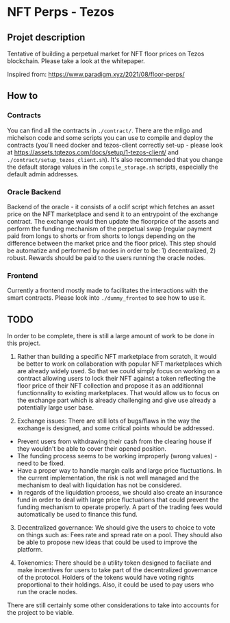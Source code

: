 # NFT Perps - Tezos

## Projet description

Tentative of building a perpetual market for NFT floor prices on Tezos blockchain.
Please take a look at the whitepaper.

Inspired from: https://www.paradigm.xyz/2021/08/floor-perps/

## How to

### Contracts

You can find all the contracts in `./contract/`. There are the mligo and michelson code and some scripts you can use to compile and deploy the contracts (you'll need docker and tezos-client correctly set-up - please look at https://assets.tqtezos.com/docs/setup/1-tezos-client/ and `./contract/setup_tezos_client.sh`).
It's also recommended that you change the default storage values in the `compile_storage.sh` scripts, especially the default admin addresses.

### Oracle Backend

Backend of the oracle - it consists of a oclif script which fetches an asset price on the NFT marketplace and send it to an entrypoint of the exchange contract. The exchange would then update the floorprice of the assets and perform the funding mechanism of the perpetual swap (regular payment paid from longs to shorts or from shorts to longs depending on the difference between the market price and the floor price).
This step should be automatize and performed by nodes in order to be: 1) decentralized, 2) robust. Rewards should be paid to the users running the oracle nodes.

### Frontend

Currently a frontend mostly made to facilitates the interactions with the smart contracts. Please look into `./dummy_fronted` to see how to use it.

## TODO

In order to be complete, there is still a large amount of work to be done in this project.

1. Rather than building a specific NFT marketplace from scratch, it would be better to work on collaboration with popular NFT marketplaces which are already widely used. So that we could simply focus on working on a contract allowing users to lock their NFT against a token reflecting the floor price of their NFT collection and propose it as an additionnal functionnality to existing marketplaces. That would allow us to focus on the exchange part which is already challenging and give use already a potentially large user base.

2. Exchange issues:
There are still lots of bugs/flaws in the way the exchange is designed, and some critical points whould be addressed.
- Prevent users from withdrawing their cash from the clearing house if they wouldn't be able to cover their opened position.
- The funding process seems to be working improperly (wrong values) - need to be fixed.
- Have a proper way to handle margin calls and large price fluctuations. In the current implementation, the risk is not well managed and the mechanism to deal with liquidation has not be considered.
- In regards of the liquidation process, we should also create an insurance fund in order to deal with large price fluctuations that could prevent the funding mechanism to operate properly. A part of the trading fees would automatically be used to finance this fund.

3. Decentralized governance:
We should give the users to choice to vote on things such as: Fees rate and spread rate on a pool.
They should also be able to propose new ideas that could be used to improve the platform.

5. Tokenomics:
There should be a utility token designed to faciliate and make incentives for users to take part of the decentralized governance of the protocol.
Holders of the tokens would have voting rights proportional to their holdings. Also, it could be used to pay users who run the oracle nodes.

There are still certainly some other considerations to take into accounts for the project to be viable.
